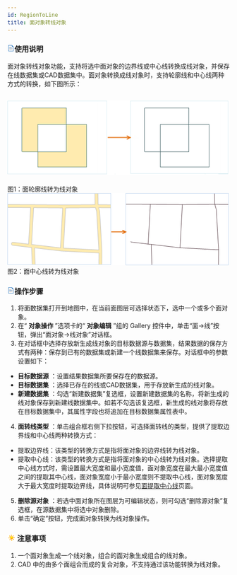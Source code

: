 ```yaml
---
id: RegionToLine
title: 面对象转线对象  
---  
```

### ![](../../../img/read.gif)使用说明

面对象转线对象功能，支持将选中面对象的边界线或中心线转换成线对象，并保存在线数据集或CAD数据集中。面对象转换成线对象时，支持轮廓线和中心线两种方式的转换，如下图所示：

![](img/RegionToLine1.png)  
---  
图1：面轮廓线转为线对象  
![](img/RegionToLine2.png)  
图2：面中心线转为线对象  
  
### ![](../../../img/read.gif)操作步骤

  1. 将面数据集打开到地图中，在当前面图层可选择状态下，选中一个或多个面对象。
  2. 在“ **对象操作** ”选项卡的“ **对象编辑** ”组的 Gallery 控件中，单击“面->线”按钮，弹出“面对象->线对象”对话框。
  3. 在对话框中选择存放新生成线对象的目标数据源与数据集，结果数据的保存方式有两种：保存到已有的数据集或新建一个线数据集来保存。对话框中的参数设置如下： 
  * **目标数据源** ：设置结果数据集所要保存在的数据源。
  * **目标数据集** ：选择已存在的线或CAD数据集，用于存放新生成的线对象。
  * **新建数据集** ：勾选“新建数据集”复选框，设置新建数据集的名称，将新生成的线对象保存到新建线数据集中。如若不勾选该复选框，新生成的线对象将存放在目标数据集中，其属性字段也将追加在目标数据集属性表中。
  4. **面转线类型** ：单击组合框右侧下拉按钮，可选择面转线的类型，提供了提取边界线和中心线两种转换方式： 
  * 提取边界线：该类型的转换方式是指将面对象的边界线转为线对象。
  * 提取中心线：该类型的转换方式是指将面对象的中心线转为线对象。选择提取中心线方式时，需设置最大宽度和最小宽度值，面对象宽度在最大最小宽度值之间的提取其中心线，面对象宽度小于最小宽度则不提取中心线，面对象宽度大于最大宽度时提取边界线，具体说明可参见[面提取中心线](../../Vector/RegionToCenterLine.htm)页面。
  5. **删除源对象** ：若选中面对象所在图层为可编辑状态，则可勾选“删除源对象”复选框，在源数据集中将选中对象删除。
  6. 单击“确定”按钮，完成面对象转换为线对象操作。

### ![](../../../img/note.png)注意事项

  1. 一个面对象生成一个线对象，组合的面对象生成组合的线对象。
  2. CAD 中的由多个面组合而成的复合对象，不支持通过该功能转换为线对象。



